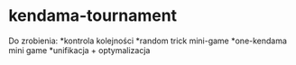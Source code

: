 # kendama-tournament
Do zrobienia:
*kontrola kolejności
*random trick mini-game
*one-kendama mini game
*unifikacja + optymalizacja
